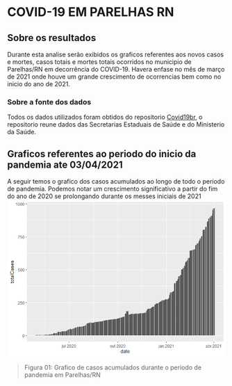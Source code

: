 COVID-19 EM PARELHAS RN
================

## Sobre os resultados

Durante esta analise serão exibidos os graficos referentes aos novos
casos e mortes, casos totais e mortes totais ocorridos no municipio de
Parelhas/RN em decorrência do COVID-19. Havera enfase no mês de março de
2021 onde houve um grande crescimento de ocorrencias bem como no inicio
do ano de 2021.

### Sobre a fonte dos dados

Todos os dados utilizados foram obtidos do repositorio
[Covid19br](https://github.com/wcota/covid19br), o repositorio reune
dados das Secretarias Estaduais de Saúde e do Ministerio da Saúde.

## Graficos referentes ao periodo do inicio da pandemia ate 03/04/2021

A seguir temos o grafico dos casos acumulados ao longo de todo o periodo
de pandemia. Podemos notar um crescimento significativo a partir do fim
do ano de 2020 se prolongando durante os messes iniciais de 2021
![](resultados_files/figure-gfm/covidPAAS-1.png)<!-- -->

> Figura 01: Grafico de casos acumulados durante o periodo de pandemia
> em Parelhas/RN
